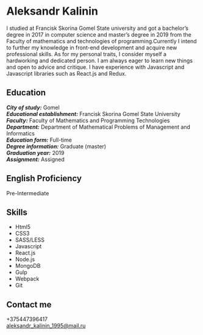 # Aleksandr Kalinin
I  studied at Francisk Skorina Gomel State university and got a bachelor’s degree in 2017 in computer science and master’s degree in 2019 from the Faculty of mathematics and technologies of programming.Currently I intend to further my knowledge in front-end development and acquire new professional skills.  As for my personal traits, I consider myself a hardworking and dedicated person. I am always eager to learn new things and open to advice and critique. I have experience with Javascript and Javascript libraries such as React.js and Redux.

## Education
***City of study:***  Gomel  
***Educational establishment:***  Francisk Skorina Gomel State University  
***Faculty:***  Faculty of Mathematics and Programming Technologies  
***Department:***  Department of Mathematical Problems of Management and Informatics  
***Education form:*** Full-time  
***Degree information:***  Graduate (master)  
***Graduation year:***  2019  
***Assignment:***  Assigned  

## English Proficiency
Pre-Intermediate

## Skills
- Html5
- CSS3
- SASS/LESS
- Javascript
- React.js
- Node.js
- MongoDB
- Gulp
- Webpack
- Git

## Contact me
+375447396417  
aleksandr_kalinin_1995@mail.ru
